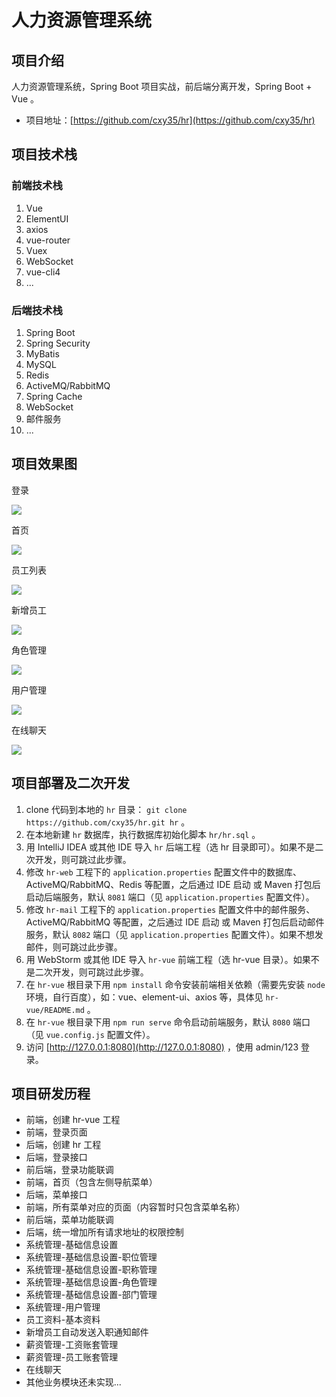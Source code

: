 # 人力资源管理系统

## 项目介绍

人力资源管理系统，Spring Boot 项目实战，前后端分离开发，Spring Boot + Vue 。

- 项目地址：[https://github.com/cxy35/hr](https://github.com/cxy35/hr)

## 项目技术栈

### 前端技术栈

1. Vue
2. ElementUI
3. axios
4. vue-router
5. Vuex
6. WebSocket
7. vue-cli4
8. ...

### 后端技术栈

1. Spring Boot
2. Spring Security
3. MyBatis
4. MySQL
5. Redis
6. ActiveMQ/RabbitMQ
7. Spring Cache
8. WebSocket
9. 邮件服务
10. ...

## 项目效果图

登录

![](https://oscimg.oschina.net/oscnet/up-f1bb1a9dcf69435da89054fd98a91bf0f6c.png)

首页

![](https://oscimg.oschina.net/oscnet/up-bf28b202417cb2040b8a9ed1854788a423a.png)

员工列表

![](https://oscimg.oschina.net/oscnet/up-05405d2c04606aaff686d277f9f16ba7b4b.png)

新增员工

![](https://oscimg.oschina.net/oscnet/up-98df569bad73ce4ef4fe32b9b606a7e21ef.png)

角色管理

![](https://oscimg.oschina.net/oscnet/up-4e9c51fe334994c728a0e4d4e8f0e6c9963.png)

用户管理

![](https://oscimg.oschina.net/oscnet/up-9958c4977b05d2ef529413c0ebd5a9376ce.png)

在线聊天

![](https://oscimg.oschina.net/oscnet/up-73929a7a0a07d7fed372401fb08c989fd0e.png)

## 项目部署及二次开发

1. clone 代码到本地的 `hr` 目录： `git clone https://github.com/cxy35/hr.git hr` 。
2. 在本地新建 `hr` 数据库，执行数据库初始化脚本 `hr/hr.sql` 。
3. 用 IntelliJ IDEA 或其他 IDE 导入 `hr` 后端工程（选 hr 目录即可）。如果不是二次开发，则可跳过此步骤。
4. 修改 `hr-web` 工程下的 `application.properties` 配置文件中的数据库、ActiveMQ/RabbitMQ、Redis 等配置，之后通过 IDE 启动 或 Maven 打包后启动后端服务，默认 `8081` 端口（见 `application.properties` 配置文件）。
5. 修改 `hr-mail` 工程下的 `application.properties` 配置文件中的邮件服务、ActiveMQ/RabbitMQ 等配置，之后通过 IDE 启动 或 Maven 打包后启动邮件服务，默认 `8082` 端口（见 `application.properties` 配置文件）。如果不想发邮件，则可跳过此步骤。
6. 用 WebStorm 或其他 IDE 导入 `hr-vue` 前端工程（选 hr-vue 目录）。如果不是二次开发，则可跳过此步骤。
7. 在 `hr-vue` 根目录下用 `npm install` 命令安装前端相关依赖（需要先安装 `node` 环境，自行百度），如：vue、element-ui、axios 等，具体见 `hr-vue/README.md` 。
8. 在 `hr-vue` 根目录下用 `npm run serve` 命令启动前端服务，默认 `8080` 端口（见 `vue.config.js` 配置文件）。
9. 访问 [http://127.0.0.1:8080](http://127.0.0.1:8080) ，使用 admin/123 登录。

## 项目研发历程

- 前端，创建 hr-vue 工程
- 前端，登录页面
- 后端，创建 hr 工程
- 后端，登录接口
- 前后端，登录功能联调
- 前端，首页（包含左侧导航菜单）
- 后端，菜单接口
- 前端，所有菜单对应的页面（内容暂时只包含菜单名称）
- 前后端，菜单功能联调
- 后端，统一增加所有请求地址的权限控制
- 系统管理-基础信息设置
- 系统管理-基础信息设置-职位管理
- 系统管理-基础信息设置-职称管理
- 系统管理-基础信息设置-角色管理
- 系统管理-基础信息设置-部门管理
- 系统管理-用户管理
- 员工资料-基本资料
- 新增员工自动发送入职通知邮件
- 薪资管理-工资账套管理
- 薪资管理-员工账套管理
- 在线聊天
- 其他业务模块还未实现...